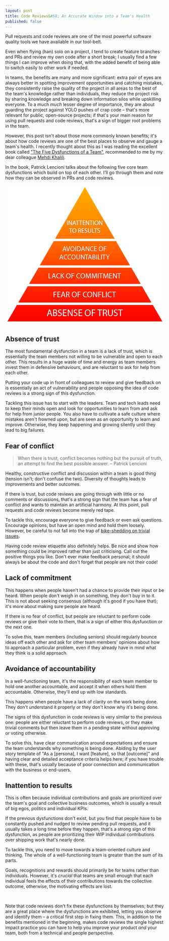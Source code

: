 ```yaml
---
layout: post
title: Code Reviews&#58; An Accurate Window into a Team's Health
published: false
---
```


Pull requests and code reviews are one of the most powerful software quality tools we have available in our tool-belt.

Even when flying (han) solo on a project, I tend to create feature branches and PRs and review my own code after a short break; I usually find a few things I can improve when doing that, with the added benefit of being able to switch easily to other work if needed.

In teams, the benefits are many and more significant: extra pair of eyes are always better in spotting improvement opportunities and catching mistakes, they consistently raise the quality of the project in all areas to the best of the team's knowledge rather than individuals, they reduce the project risk by sharing knowledge and breaking down information silos while upskilling everyone. To a much _much_ lesser degree of importance, they are about guarding the project against YOLO pushes of crap code – that's more relevant for public, open-source projects; if that's your main reason for using pull requests and code reviews, that's a sign of bigger root problems in the team.

However, this post isn't about those more commonly known benefits; it's about how code reviews are one of the best places to observe and gauge a team's health. I recently thought about this as I was reading the excellent book called ["The Five Dysfunctions of a Team"](https://en.wikipedia.org/wiki/The_Five_Dysfunctions_of_a_Team), recommended to me by my dear colleague [Mehdi Khalili](https://www.mehdi-khalili.com/).

In the book, Patrick Lencioni talks about the following five core team dysfunctions which build on top of each other. I'll go through them and note how they can be observed in PRs and code reviews.

![The Five Dysfunctions of a Team](/images/posts/code-reviews/dysfunctions-pyramid.png)

## Absence of trust

The most fundamental dysfunction in a team is a lack of trust, which is essentially the team members not willing to be vulnerable and open to each other. This results in a huge waste of time and energy as team members invest them in defensive behaviours, and are reluctant to ask for help from each other.

Putting your code up in front of colleagues to review and give feedback on is essentially an act of vulnerability and people opposing the idea of code reviews is a strong sign of this dysfunction.

Tackling this issue has to start with the leaders. Team and tech leads need to keep their minds open and look for opportunities to learn from and ask for help from junior people. You also have to cultivate a safe culture where mistakes aren't frowned upon, but are seen as an opportunity to learn and improve. Otherwise, they keep happening and growing silently until they lead to big failures.


## Fear of conflict

> When there is trust, conflict becomes nothing but the pursuit of truth, an attempt to find the best possible answer. – Patrick Lencioni

Healthy, constructive conflict and discussion within a team is good thing (tension isn't; don't confuse the two). Diversity of thoughts leads to improvements and better outcomes.

If there is trust, but code reviews are going through with little or no comments or discussions, that's a strong sign that the team has a fear of conflict and wants to maintain an artificial harmony. At this point, pull requests and code reviews become merely red tape.

To tackle this, encourage everyone to give feedback or even ask questions. Encourage opinions, but have an open mind and hold them loosely. However, be careful to not fall into the trap of [bike-shedding on trivial issues](https://en.wikipedia.org/wiki/Law_of_triviality).

Having code review etiquette also definitely helps. Be nice and show how something could be improved rather than just criticising. Call out the positive things you like. Don't ever make feedback personal; it should always be about the code and don't forget that people are not their code!


## Lack of commitment

This happens when people haven't had a chance to provide their input or be heard. When people don't weigh in on something, they don't buy in to it. This is not about seeking consensus (although it's good if you have that); it's more about making sure people are heard.

If there is no fear of conflict, but people are reluctant to perform code reviews or give their vote to them, that is a sign of either this dysfunction or the next one.

To solve this, team members (including seniors) should regularly bounce ideas off each other and ask for other team members' opinions about how to approach a particular problem, even if they already have in mind what they think is a solid approach.


## Avoidance of accountability

In a well-functioning team, it's the responsibility of each team member to hold one another accountable, and accept it when others hold them accountable. Otherwise, they'll end up with low standards.

This happens when people have a lack of clarity on the work being done. They don't understand it properly or they don't know why it's being done.

The signs of this dysfunction in code reviews is very similar to the previous one: people are either reluctant to perform code reviews, or they make trivial comments but then leave them in a pending state without approving or voting otherwise.

To solve this, have clear communication around expectations and ensure the team understands why something is being done. Abiding by the user story template of "As a [persona], I want [feature], so that [outcome]" and having clear and detailed acceptance criteria helps here; if you have trouble with these, that's usually because of poor connection and communication with the business or end-users.


## Inattention to results

This is often because individual contributions and goals are prioritized over the team's goal and collective business outcomes, which is usually a result of big egos, politics and individual KPIs.

If the previous dysfunctions don't exist, but you find that people have to be constantly pushed and nudged to review pending pull requests, and it usually takes a long time before they happen, that's a strong sign of this dysfunction, as people are prioritizing their WIP individual contributions over shipping work that's nearly done.

To tackle this, you need to move towards a team-oriented culture and thinking. The whole of a well-functioning team is greater than the sum of its parts.

Goals, recognitions and rewards should primarily be for teams rather than individuals. However, it's _crucial_ that teams are small enough that each individual feels the effects of their contributions towards the collective outcome, otherwise, the motivating effects are lost.

&nbsp;

Note that code reviews don't fix these dysfunctions by themselves; but they are a great place where the dysfunctions are exhibited, letting you observe and identify them – a critical first step in fixing them. This, in addition to the benefits mentioned in the beginning, makes code reviews the single highest impact practice you can have to help you improve your product _and_ your team, both from a technical and people perspective.
